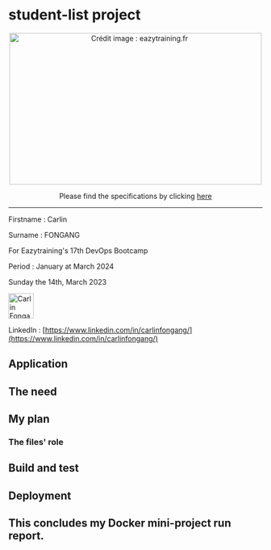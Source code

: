 # student-list project
<p align="center">
  <a href="https://github.com/diranetafen/student-list.git">
    <img src="https://user-images.githubusercontent.com/18481009/84582395-ba230b00-adeb-11ea-9453-22ed1be7e268.jpg" alt="Crédit image : eazytraining.fr" width="500" height="300">
  </a>
</p>
<p align="center">Please find the specifications by clicking <a href="https://github.com/diranetafen/student-list.git">here</a></p>


------------

<p align="center">

Firstname : Carlin

Surname : FONGANG

For Eazytraining's 17th DevOps Bootcamp

Period : January at March 2024

Sunday the 14th, March 2023

<img src="chemin_vers_votre_image_circulaire" width="50" height="50" alt="Carlin Fongang">

LinkedIn : [https://www.linkedin.com/in/carlinfongang/](https://www.linkedin.com/in/carlinfongang/)

</p>



## Application

## The need

## My plan

### The files' role

## Build and test

## Deployment

## This concludes my Docker mini-project run report.